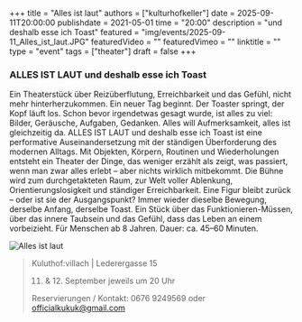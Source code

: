 +++
title = "Alles ist laut"
authors = ["kulturhofkeller"]
date = 2025-09-11T20:00:00
publishdate = 2021-05-01
time = "20:00"
description = "und deshalb esse ich Toast"
featured = "img/events/2025-09-11_Alles_ist_laut.JPG"
featuredVideo = ""
featuredVimeo = ""
linktitle = ""
type = "event"
tags = ["theater"]
draft = false
+++

### ALLES IST LAUT und deshalb esse ich Toast

Ein Theaterstück über Reizüberflutung, Erreichbarkeit und das Gefühl, nicht mehr hinterherzukommen.
Ein neuer Tag beginnt. Der Toaster springt, der Kopf läuft los. Schon bevor irgendetwas gesagt wurde, ist alles zu viel: Bilder, Geräusche, Aufgaben, Gedanken. Alles will Aufmerksamkeit, alles ist gleichzeitig da.
ALLES IST LAUT und deshalb esse ich Toast ist eine performative Auseinandersetzung mit der ständigen Überforderung des modernen Alltags. Mit Objekten, Körpern, Routinen und Wiederholungen entsteht ein Theater der Dinge, das weniger erzählt als zeigt, was passiert, wenn man zwar alles erlebt – aber nichts wirklich mitbekommt.
Die Bühne wird zum durchgetakteten Raum, zur Welt voller Ablenkung, Orientierungslosigkeit und ständiger Erreichbarkeit. Eine Figur bleibt zurück – oder ist sie der Ausgangspunkt? Immer wieder dieselbe Bewegung, derselbe Anfang, derselbe Toast.
Ein Stück über das Funktionieren-Müssen, über das innere Taubsein und das Gefühl, dass das Leben an einem vorbeizieht.
Für Menschen ab 8 Jahren. 
Dauer: ca. 45–60 Minuten.

![Alles ist laut](/img/events/2025-09-11_Alles_ist_laut_plakat.jpeg)


> Kuluthof:villach | Lederergasse 15
>
> 11. & 12. September jeweils um 20 Uhr
>
> Reservierungen / Kontakt: 0676 9249569 oder officialkukuk@gmail.com




